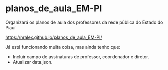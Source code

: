 # planos_de_aula_EM-PI
Organizará os planos de aula dos professores da rede pública do Estado do Piauí

https://nralex.github.io/planos_de_aula_EM-PI/

Já está funcionando muita coisa, mas ainda tenho que:
* Incluir campo de assinaturas de professor, coordenador e diretor.
* Atualizar data.json.
